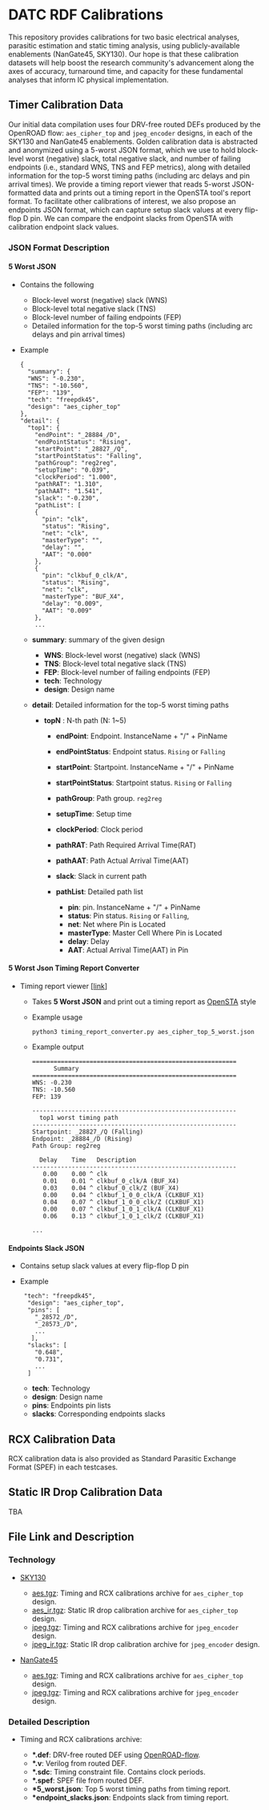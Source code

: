 # DATC RDF Calibrations

This repository provides calibrations for two basic electrical analyses, parasitic estimation and static timing analysis, using publicly-available enablements (NanGate45, SKY130). Our hope is that these calibration datasets will help boost the research community's advancement along the axes of accuracy, turnaround time, and capacity for these fundamental analyses that inform IC physical implementation. 

## Timer Calibration Data 

Our initial data compilation uses four DRV-free routed DEFs produced by the OpenROAD flow: `aes_cipher_top` and `jpeg_encoder` designs, in each of the SKY130 and NanGate45 enablements. Golden calibration data is abstracted and anonymized using a 5-worst JSON format, which we use to hold block-level worst (negative) slack, total negative slack, and number of failing endpoints (i.e., standard WNS, TNS and FEP metrics), along with detailed information for the top-5 worst timing paths (including arc delays and pin arrival times). We provide a timing report viewer that reads 5-worst JSON-formatted data and prints out a timing report in the OpenSTA tool's report format. To facilitate other calibrations of interest, we also propose an endpoints JSON format, which can capture setup slack values at every flip-flop D pin. We can compare the endpoint slacks from OpenSTA with calibration endpoint slack values. 

### JSON Format Description
#### 5 Worst JSON
- Contains the following

  - Block-level worst (negative) slack (WNS)
  - Block-level total negative slack (TNS)
  - Block-level number of failing endpoints (FEP)
  - Detailed information for the top-5 worst timing paths (including arc delays and pin arrival times)

 
- Example

      {
        "summary": {
        "WNS": "-0.230",
        "TNS": "-10.560",
        "FEP": "139",
        "tech": "freepdk45",
        "design": "aes_cipher_top"
      },
      "detail": {
        "top1": {
          "endPoint": "_28884_/D",
          "endPointStatus": "Rising",
          "startPoint": "_28827_/Q",
          "startPointStatus": "Falling",
          "pathGroup": "reg2reg",
          "setupTime": "0.039",
          "clockPeriod": "1.000",
          "pathRAT": "1.310",
          "pathAAT": "1.541",
          "slack": "-0.230",
          "pathList": [
          {
            "pin": "clk",
            "status": "Rising",
            "net": "clk",
            "masterType": "",
            "delay": "",
            "AAT": "0.000"
          },
          {
            "pin": "clkbuf_0_clk/A",
            "status": "Rising",
            "net": "clk",
            "masterType": "BUF_X4",
            "delay": "0.009",
            "AAT": "0.009"
          },
          ...
          
  - __summary__: summary of the given design

    - __WNS__: Block-level worst (negative) slack (WNS)
    - __TNS__: Block-level total negative slack (TNS)
    - __FEP__: Block-level number of failing endpoints (FEP)
    - __tech__: Technology
    - __design__: Design name

  - __detail__: Detailed information for the top-5 worst timing paths

    - __topN__ : N-th path (N: 1~5)
      - __endPoint__: Endpoint. InstanceName + "/" + PinName
      - __endPointStatus__: Endpoint status. `Rising` or `Falling`
      - __startPoint__: Startpoint. InstanceName + "/" + PinName
      - __startPointStatus__: Startpoint status. `Rising` or `Falling`      
      - __pathGroup__: Path group. `reg2reg` 
      - __setupTime__: Setup time
      
      - __clockPeriod__: Clock period
      - __pathRAT__: Path Required Arrival Time(RAT)
      - __pathAAT__: Path Actual Arrival Time(AAT)
      - __slack__: Slack in current path
      
      - __pathList__: Detailed path list
 
      
        - __pin__: pin. InstanceName + "/" + PinName
        - __status__: Pin status. `Rising` or `Falling`,
        - __net__: Net where Pin is Located
        - __masterType__: Master Cell Where Pin is Located
        - __delay__: Delay 
        - __AAT__: Actual Arrival Time(AAT) in Pin
          
#### 5 Worst Json Timing Report Converter

- Timing report viewer [[link](calibration/timing_report_converter.py)]

  - Takes __5 Worst JSON__ and print out a timing report as [OpenSTA](https://github.com/The-OpenROAD-Project/OpenSTA) style

  - Example usage
    
        python3 timing_report_converter.py aes_cipher_top_5_worst.json
    
  - Example output
  
        =========================================================
              Summary
        =========================================================
        WNS: -0.230
        TNS: -10.560
        FEP: 139
        
        ---------------------------------------------------------
          top1 worst timing path
        ---------------------------------------------------------
        Startpoint: _28827_/Q (Falling)
        Endpoint: _28884_/D (Rising)
        Path Group: reg2reg
        
          Delay    Time   Description
        ---------------------------------------------------------
           0.00    0.00 ^ clk
           0.01    0.01 ^ clkbuf_0_clk/A (BUF_X4)
           0.03    0.04 ^ clkbuf_0_clk/Z (BUF_X4)
           0.00    0.04 ^ clkbuf_1_0_0_clk/A (CLKBUF_X1)
           0.04    0.07 ^ clkbuf_1_0_0_clk/Z (CLKBUF_X1)
           0.00    0.07 ^ clkbuf_1_0_1_clk/A (CLKBUF_X1)
           0.06    0.13 ^ clkbuf_1_0_1_clk/Z (CLKBUF_X1)
        
        ...
        

#### Endpoints Slack JSON
- Contains setup slack values at every flip-flop D pin
  
- Example

       "tech": "freepdk45",
        "design": "aes_cipher_top",
        "pins": [
          "_28572_/D",
          "_28573_/D",
          ...
         ],
        "slacks": [
          "0.648",
          "0.731",
          ...
        ]


  - __tech__: Technology
  - __design__: Design name
  - __pins__: Endpoints pin lists
  - __slacks__: Corresponding endpoints slacks 
  

## RCX Calibration Data
RCX calibration data is also provided as Standard Parasitic Exchange Format (SPEF) in each testcases.

## Static IR Drop Calibration Data
TBA

## File Link and Description

### Technology
* [SKY130](calibration/sky130)

  - [aes.tgz](calibration/sky130/aes.tgz): Timing and RCX calibrations archive for `aes_cipher_top` design.
  - [aes_ir.tgz](calibration/sky130/aes_ir.tgz): Static IR drop calibration archive for `aes_cipher_top` design.
  - [jpeg.tgz](calibration/sky130/jpeg.tgz): Timing and RCX calibrations archive for `jpeg_encoder` design.
  - [jpeg_ir.tgz](calibration/sky130/jpeg_ir.tgz): Static IR drop calibration archive for `jpeg_encoder` design.


* [NanGate45](calibration/NanGate45)

  - [aes.tgz](calibration/NanGate45/aes.tgz): Timing and RCX calibrations archive for `aes_cipher_top` design.
  - [jpeg.tgz](calibration/NanGate45/jpeg.tgz): Timing and RCX calibrations archive for `jpeg_encoder` design.

### Detailed Description
- Timing and RCX calibrations archive:

  * __\*.def__: DRV-free routed DEF using [OpenROAD-flow](https://github.com/The-OpenROAD-Project/OpenROAD-flow-scripts).
  * __\*.v__: Verilog from routed DEF.
  * __\*.sdc__: Timing constraint file. Contains clock periods. 
  * __\*.spef__: SPEF file from routed DEF.
  * __\*5_worst.json__: Top 5 worst timing paths from timing report.
  * __\*endpoint_slacks.json__: Endpoints slack from timing report.



